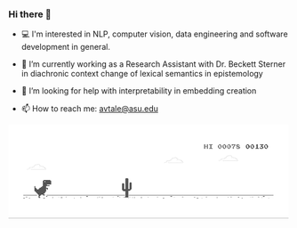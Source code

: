 ### Hi there 👋

- 💻 I'm interested in NLP, computer vision, data engineering and software development in general.
- 🔭 I’m currently working as a Research Assistant with Dr. Beckett Sterner in diachronic context change of lexical semantics in epistemology
- 🤔 I’m looking for help with interpretability in embedding creation


- 📫 How to reach me: avtale@asu.edu

![image](https://github.com/ankushtale/ankushtale/blob/main/dino.gif)

<!--
**ankushtale/ankushtale** is a ✨ _special_ ✨ repository because its `README.md` (this file) appears on your GitHub profile.

Here are some ideas to get you started:

- 🔭 I’m currently working on ...
- 🌱 I’m currently learning ...
- 👯 I’m looking to collaborate on ...
- 🤔 I’m looking for help with ...
- 💬 Ask me about ...
- 📫 How to reach me: ...
- 😄 Pronouns: ...
- ⚡ Fun fact: ...
-->
